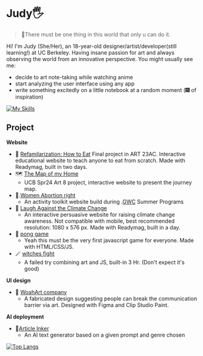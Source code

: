 # Judy🖐️
> 🥰There must be one thing in this world that only u can do it.

Hi! I'm Judy (She/Her), an 18-year-old designer/artist/developer(still learning!) at UC Berkeley. Having insane passion for art and always observing the world from an innovative perspective. You might usually see me:
- decide to art note-taking while watching anime
- start analyzing the user interface using any app
- write something excitedly on a little notebook at a random moment (🎆 of inspiration)
  
[![My Skills](https://skillicons.dev/icons?i=js,html,css,java,py,ts,blender,codepen,figma,github,ai,ps,vscode,unity)](https://skillicons.dev)

## Project
**Website**
- 🍜 [Refamilarization: How to Eat](https://readymag.website/u1633524608/How2Eat/) Final project in ART 23AC. Interactive educational website to teach anyone to eat from scratch. Made with Readymag, built in two days.
- 🗺️ [The Map of my Home](https://mapofmyhomejudy.netlify.app/)
  - UCB Spr24 Art 8 project, interactive website to present the journey map.
- 🤱.[Women Abortion right](https://bulujamjudy.github.io/abortion-rights/)
  - An activity toolkit website build during .[GWC](https://girlswhocode.com/programs/summer-immersion-program) Summer Programs
- 🌊 [Laugh Against the Climate Change](https://readymag.com/u4260642248/3729459/)
  - An interactive persuasive website for raising climate change awareness. Not compatible with mobile, best recommended resolution: 1080 x 576 px. Made with Readymag, built in a day.
- 🏓 [pong game](https://bulujamjudy.github.io/pong/)
  - Yeah this must be the very first javascript game for everyone. Made with HTML/CSS/JS.
- 🪄 [witches fight](bulujamjudy.github.io/witchesfight)
  - A failed try combining art and JS, built-in 3 Hr. (Don't expect it's good)

**UI design**
- 🐙 [WoahArt company](https://www.figma.com/proto/KoDR4adk46fXsExYzrkyaU/woohart-app?node-id=0%3A1)
  - A fabricated design suggesting people can break the communication barrier via art. Designed with Figma and Clip Studio Paint.

**AI deployment**
- 📑[Article Inker](https://github.com/bulujamJudy/article-inker)
  - An AI text generator based on a given prompt and genre chosen

[![Top Langs](https://github-readme-stats.vercel.app/api/top-langs/?username=bulujamjudy&layout=compact)](https://github.com/anuraghazra/github-readme-stats)
